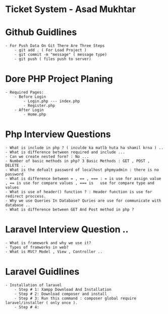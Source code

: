 # Ticket System - Asad Mukhtar
# Github Guidlines
    - For Push Data On Git There Are Three Steps
        - git add . ( For Load Project )
        - git commit -m "message" ( message type)
        - git push ( files push to server)
# Dore PHP Project Planing
    - Required Pages:
        - Before Login
            - Login.php --- index.php
            - Register.php
        - After Login
            - Home.php
# Php Interview Questions
    - What is include in php ? ( inculde ka matlb huta ha shamil krna ) ..
    - What is difference between required and include ...
    - Can we create nested form? : No ...
    - Number of basic methods in php? 3 Basic Methods : GET , POST , DELETE ..
    - What is the defualt password of localhost phpmyadmin : there is no password
    - What is difference between = , == , === : = is use for assign value , == is use for compare values , === is   use for compare type and values
    - What is use of header() function ? : Header function is use for redirect proccess.
    - Why we use Queries In Database? Quries are use for communicate with database ..
    - What is difference between GET And Post method in php ?
# Laravel Interview Question ..
    - What is framework and why we use it?
    - Types of framworks in web?
    - What is MVC? Model , View , Controller ..

# Laravel Guidlines
    - Installation of laravel
        - Step # 1: Xampp Download And Installation 
        - Step # 2: Download composer and install
        - Step # 3: Run this command : composer global require laravel/installer ( only once ).
        - Step # 4: 